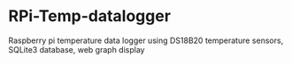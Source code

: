 # RPi-Temp-datalogger
Raspberry pi temperature data logger using DS18B20 temperature sensors, SQLite3 database, web graph display
